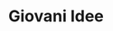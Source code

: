---
title: "Giovani Idee"
description: "Progetti innovativi e iniziative dei giovani per la comunita"
slug: "giovani-idee"
---